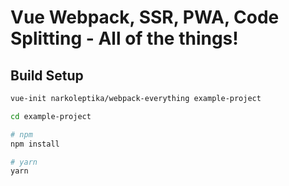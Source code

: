 # Vue Webpack, SSR, PWA, Code Splitting - All of the things!

## Build Setup

``` bash
vue-init narkoleptika/webpack-everything example-project

cd example-project

# npm
npm install

# yarn
yarn
```
